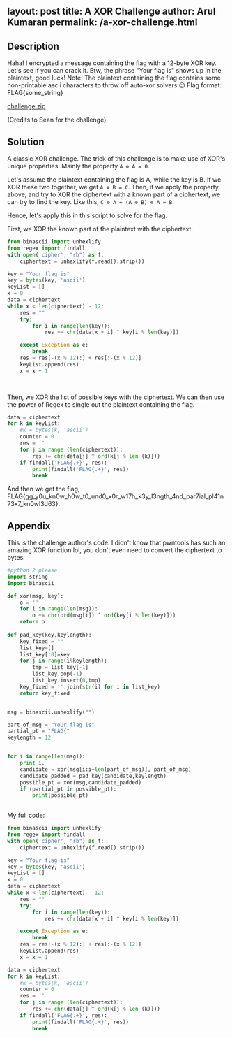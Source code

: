 
layout: post
title: A XOR Challenge
author: Arul Kumaran
permalink: /a-xor-challenge.html
---

## Description
Haha! I encrypted a message containing the flag with a 12-byte XOR key. Let's see if you can crack it. Btw, the phrase "Your flag is" shows up in the plaintext, good luck!
Note: The plaintext containing the flag contains some non-printable ascii characters to throw off auto-xor solvers :wink:
Flag format: FLAG{some_string}


[challenge.zip](https://github.com/xxdydx/blog/files/6801980/challenge.zip)


(Credits to Sean for the challenge)

## Solution
A classic XOR challenge. The trick of this challenge is to make use of XOR's unique properties. Mainly the property ```A ⊕ A = 0```. 


Let's assume the plaintext containing the flag is A, while the key is B. If we XOR these two together, we get ```A ⊕ B = C```. 
Then, if we apply the property above, and try to XOR the ciphertext with a known part of a ciphertext, we can try to find the key.
Like this, ```C ⊕ A = (A ⊕ B) ⊕ A = B```.


Hence, let's apply this in this script to solve for the flag.


First, we XOR the known part of the plaintext with the ciphertext.

```python
from binascii import unhexlify
from regex import findall
with open('cipher', "rb") as f:
    ciphertext = unhexlify(f.read().strip())

key = "Your flag is"
key = bytes(key, 'ascii')
keyList = []
x = 0
data = ciphertext
while x < len(ciphertext) - 12:
    res = ""
    try:
        for i in range(len(key)):
            res += chr(data[x + i] ^ key[i % len(key)])

    except Exception as e:
        break
    res = res[-(x % 12):] + res[:-(x % 12)]
    keyList.append(res)
    x = x + 1

    
```

Then, we XOR the list of possible keys with the ciphertext. We can then use the power of Regex to single out the plaintext containing the flag.


```python
data = ciphertext
for k in keyList:
    #k = bytes(k, 'ascii')
    counter = 0
    res = ''
    for j in range (len(ciphertext)):
        res += chr(data[j] ^ ord(k[j % len (k)]))
    if findall('FLAG{.+}', res):
        print(findall('FLAG{.+}', res))
        break
```

And then we get the flag, FLAG{gg_y0u_kn0w_h0w_t0_und0_x0r_w17h_k3y_l3ngth_4nd_par7ial_pl41n73x7_kn0wl3d63}.


## Appendix
This is the challenge author's code. I didn't know that pwntools has such an amazing XOR function lol, you don't even need to convert the ciphertext to bytes.

```python
#python 2 please
import string
import binascii

def xor(msg, key):
    o = ''
    for i in range(len(msg)):
        o += chr(ord(msg[i]) ^ ord(key[i % len(key)]))
    return o
  
def pad_key(key,keylength):
    key_fixed = ""
    list_key=[]
    list_key[:0]=key
    for j in range(i%keylength):
        tmp = list_key[-1]
        list_key.pop(-1)
        list_key.insert(0,tmp)
    key_fixed = ''.join(str(i) for i in list_key)
    return key_fixed


msg = binascii.unhexlify("")

part_of_msg = "Your flag is"
partial_pt = "FLAG{"
keylength = 12


for i in range(len(msg)):
    print i,
    candidate = xor(msg[i:i+len(part_of_msg)], part_of_msg)
    candidate_padded = pad_key(candidate,keylength)
    possible_pt = xor(msg,candidate_padded)
    if (partial_pt in possible_pt):
        print(possible_pt)
            
```

My full code:
```python
from binascii import unhexlify
from regex import findall
with open('cipher', "rb") as f:
    ciphertext = unhexlify(f.read().strip())

key = "Your flag is"
key = bytes(key, 'ascii')
keyList = []
x = 0
data = ciphertext
while x < len(ciphertext) - 12:
    res = ""
    try:
        for i in range(len(key)):
            res += chr(data[x + i] ^ key[i % len(key)])

    except Exception as e:
        break
    res = res[-(x % 12):] + res[:-(x % 12)]
    keyList.append(res)
    x = x + 1

data = ciphertext
for k in keyList:
    #k = bytes(k, 'ascii')
    counter = 0
    res = ''
    for j in range (len(ciphertext)):
        res += chr(data[j] ^ ord(k[j % len (k)]))
    if findall('FLAG{.+}', res):
        print(findall('FLAG{.+}', res))
        break
```

